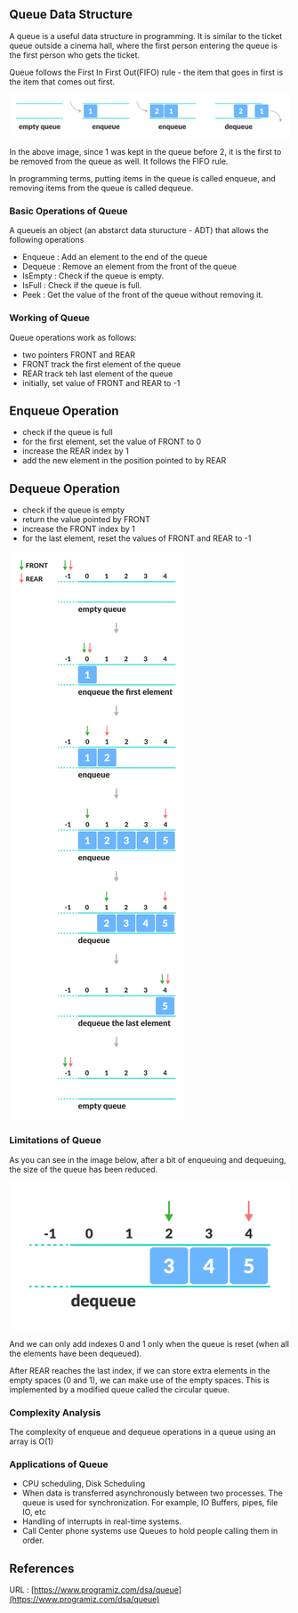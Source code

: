 ## Queue Data Structure

A queue is a useful data structure in programming. It is similar to the ticket queue outside a cinema hall, where the first person entering the queue is the first person who gets the ticket.

Queue follows the First In First Out(FIFO) rule - the item that goes in first is the item that comes out first.

<img src='./public/queue.webp'/>

In the above image, since 1 was kept in the queue before 2, it is the first to be removed from the queue as well. It follows the FIFO rule.

In programming terms, putting items in the queue is called enqueue, and removing items from the queue is called dequeue.


### Basic Operations of Queue

A queueis an object (an abstarct data sturucture - ADT) that allows the following operations

- Enqueue : Add an element to the end of the queue
- Dequeue : Remove an element from the front of the queue
- IsEmpty : Check if the queue is empty.
- IsFull : Check if the queue is full.
- Peek : Get the value of the front of the queue without removing it.


### Working of Queue

Queue operations work as follows:

- two pointers FRONT and REAR
- FRONT track the first element of the queue
- REAR track teh last element of the queue
- initially, set value of FRONT and REAR to -1


## Enqueue Operation

- check if the queue is full
- for the first element, set the value of FRONT to 0
- increase the REAR index by 1
- add the new element in the position pointed to by REAR


## Dequeue Operation

- check if the queue is empty
- return the value pointed by FRONT
- increase the FRONT index by 1
- for the last element, reset the values of FRONT and REAR to -1


<img src='./public/Queue-program-enqueue-dequeue.webp'/>


### Limitations of Queue

As you can see in the image below, after a bit of enqueuing and dequeuing, the size of the queue has been reduced.


<img src='./public/why-circular-queue_0.webp'/>


And we can only add indexes 0 and 1 only when the queue is reset (when all the elements have been dequeued).

After REAR reaches the last index, if we can store extra elements in the empty spaces (0 and 1), we can make use of the empty spaces. This is implemented by a modified queue called the circular queue.



### Complexity Analysis

The complexity of enqueue and dequeue operations in a queue using an array is O(1)


### Applications of Queue

- CPU scheduling, Disk Scheduling
- When data is transferred asynchronously between two processes. The queue is used for synchronization. For example, IO Buffers, pipes, file IO, etc
- Handling of interrupts in real-time systems.
- Call Center phone systems use Queues to hold people calling them in order.



## References
URL : [https://www.programiz.com/dsa/queue](https://www.programiz.com/dsa/queue)



